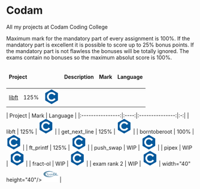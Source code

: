 # Codam
All my projects at Codam Coding College

Maximum mark for the mandatory part of every assignment is 100%.
If the mandatory part is excellent it is possible to score up to 25% bonus points.
If the mandatory part is not flawless the bonuses will be totally ignored.
The exams contain no bonuses so the maximum absolut score is 100%.

<table>
    <thead>
        <tr>
            <td colspan=3><h4>Project</h4></td>
            <td colspan=3><h4>Description</h4></td>
            <td colspan=3><h4>Mark</h4></td>
            <td colspan=3><h4>Language</h4></td>
        </tr>
    </thead>
    <tbody>
        <tr>
            <td><a href=libft/>libft</a></td>
            <td>125%</td>
            <td><img src="https://raw.githubusercontent.com/devicons/devicon/master/icons/c/c-plain.svg" alt="c" width="40" height="40"/></td>
        </tr>
    </tbody>
</table>
    
|      Project     | Mark | Language |
|:----------------:|:----:|:---------------:|:-:|
|       libft      | 125% | <img src="https://raw.githubusercontent.com/devicons/devicon/master/icons/c/c-plain.svg" alt="c" width="40" height="40"/> |
|   get_next_line  | 125% | <img src="https://raw.githubusercontent.com/devicons/devicon/master/icons/c/c-plain.svg" alt="c" width="40" height="40"/> |
|   borntoberoot  | 100% | <img src="https://raw.githubusercontent.com/devicons/devicon/master/icons/c/c-plain.svg" alt="c" width="40" height="40"/> |
|     ft_printf    | 125% | <img src="https://raw.githubusercontent.com/devicons/devicon/master/icons/c/c-plain.svg" alt="c" width="40" height="40"/> |
|     push_swap    | WIP | <img src="https://raw.githubusercontent.com/devicons/devicon/master/icons/c/c-plain.svg" alt="c" width="40" height="40"/> |
|     pipex    | WIP | <img src="https://raw.githubusercontent.com/devicons/devicon/master/icons/c/c-plain.svg" alt="c" width="40" height="40"/> |
|     fract-ol    | WIP | <img src="https://raw.githubusercontent.com/devicons/devicon/master/icons/c/c-plain.svg" alt="c" width="40" height="40"/> |
|     exam rank 2    | WIP | <img src="https://raw.githubusercontent.com/devicons/devicon/master/icons/c/c-plain.svg" alt="c" width="40" height="40"/> |
width="40" height="40"/> <img src="https://raw.githubusercontent.com/devicons/devicon/master/icons/opengl/opengl-plain.svg" alt="opengl" width="40" height="40"/> |

